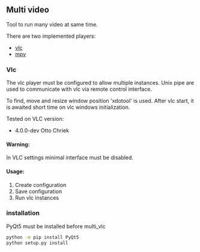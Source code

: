 ## Multi video

Tool to run many video at same time.

There are two implemented players:

- [vlc](https://www.videolan.org/vlc/index.pl.html)
- [mpv](https://mpv.io/)

### Vlc

The vlc player must be configured to allow multiple instances.
Unix pipe are used to communicate with vlc via remote control interface.

To find, move and resize window position 'xdotool' is used.
After vlc start, it is awaited short time on vlc windows initialization.

Tested on VLC version:

- 4.0.0-dev Otto Chriek

#### Warning:

In VLC settings minimal interface must be disabled.

#### Usage:

1. Create configuration
2. Save configuration
3. Run vlc instances

### installation

PyQt5 must be installed before multi_vlc

```bash
python -m pip install PyQt5
python setup.py install
```
